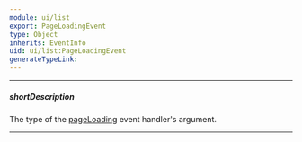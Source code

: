 ```yaml
---
module: ui/list
export: PageLoadingEvent
type: Object
inherits: EventInfo
uid: ui/list:PageLoadingEvent
generateTypeLink: 
---
```

---
##### shortDescription
The type of the [pageLoading]({basewidgetpath}/Events/#pageLoading) event handler's argument.

---
<!-- Description goes here -->